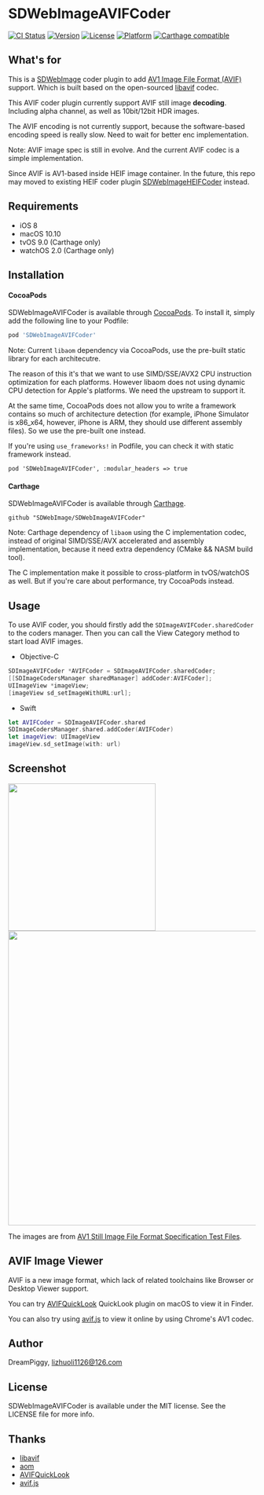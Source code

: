 # SDWebImageAVIFCoder

[![CI Status](https://img.shields.io/travis/SDWebImage/SDWebImageAVIFCoder.svg?style=flat)](https://travis-ci.org/SDWebImage/SDWebImageAVIFCoder)
[![Version](https://img.shields.io/cocoapods/v/SDWebImageAVIFCoder.svg?style=flat)](https://cocoapods.org/pods/SDWebImageAVIFCoder)
[![License](https://img.shields.io/cocoapods/l/SDWebImageAVIFCoder.svg?style=flat)](https://cocoapods.org/pods/SDWebImageAVIFCoder)
[![Platform](https://img.shields.io/cocoapods/p/SDWebImageAVIFCoder.svg?style=flat)](https://cocoapods.org/pods/SDWebImageAVIFCoder)
[![Carthage compatible](https://img.shields.io/badge/Carthage-compatible-4BC51D.svg?style=flat)](https://github.com/SDWebImage/SDWebImageAVIFCoder)

## What's for

This is a [SDWebImage](https://github.com/rs/SDWebImage) coder plugin to add [AV1 Image File Format (AVIF)](https://aomediacodec.github.io/av1-avif/) support. Which is built based on the open-sourced [libavif](https://github.com/joedrago/avif) codec.

This AVIF coder plugin currently support AVIF still image **decoding**. Including alpha channel, as well as 10bit/12bit HDR images.

The AVIF encoding is not currently support, because the software-based encoding speed is really slow. Need to wait for better enc implementation.

Note: AVIF image spec is still in evolve. And the current AVIF codec is a simple implementation.

Since AVIF is AV1-based inside HEIF image container. In the future, this repo may moved to existing HEIF coder plugin [SDWebImageHEIFCoder](https://github.com/SDWebImage/SDWebImageHEIFCoder) instead. 

## Requirements

+ iOS 8
+ macOS 10.10
+ tvOS 9.0 (Carthage only)
+ watchOS 2.0 (Carthage only)

## Installation

#### CocoaPods
SDWebImageAVIFCoder is available through [CocoaPods](https://cocoapods.org). To install
it, simply add the following line to your Podfile:

```ruby
pod 'SDWebImageAVIFCoder'
```

Note: Current `libaom` dependency via CocoaPods, use the pre-built static library for each architecutre.

The reason of this it's that we want to use SIMD/SSE/AVX2 CPU instruction optimization for each platforms. However libaom does not using dynamic CPU detection for Apple's platforms. We need the upstream to support it.

At the same time, CocoaPods does not allow you to write a framework contains so much of architecture detection (for example, iPhone Simulator is x86_x64, however, iPhone is ARM, they should use different assembly files). So we use the pre-built one instead. 

If you're using `use_frameworks!` in Podfile, you can check it with static framework instead.

```
pod 'SDWebImageAVIFCoder', :modular_headers => true
```

#### Carthage

SDWebImageAVIFCoder is available through [Carthage](https://github.com/Carthage/Carthage).

```
github "SDWebImage/SDWebImageAVIFCoder"
```

Note: Carthage dependency of `libaom` using the C implementation codec, instead of original SIMD/SSE/AVX accelerated and assembly implementation, because it need extra dependency (CMake && NASM build tool).

The C implementation make it possible to cross-platform in tvOS/watchOS as well. But if you're care about performance, try CocoaPods instead.

## Usage

To use AVIF coder, you should firstly add the `SDImageAVIFCoder.sharedCoder` to the coders manager. Then you can call the View Category method to start load AVIF images.

+ Objective-C

```objective-c
SDImageAVIFCoder *AVIFCoder = SDImageAVIFCoder.sharedCoder;
[[SDImageCodersManager sharedManager] addCoder:AVIFCoder];
UIImageView *imageView;
[imageView sd_setImageWithURL:url];
```

+ Swift

```swift
let AVIFCoder = SDImageAVIFCoder.shared
SDImageCodersManager.shared.addCoder(AVIFCoder)
let imageView: UIImageView
imageView.sd_setImage(with: url)
```

## Screenshot

<img src="https://raw.githubusercontent.com/SDWebImage/SDWebImageAVIFCoder/master/Example/Screenshot/AVIFDemo-iOS.png" width="300" />
<img src="https://raw.githubusercontent.com/SDWebImage/SDWebImageAVIFCoder/master/Example/Screenshot/AVIFDemo-macOS.png" width="600" />

The images are from [AV1 Still Image File Format Specification Test Files](https://github.com/AOMediaCodec/av1-avif/tree/master/testFiles).

## AVIF Image Viewer

AVIF is a new image format, which lack of related toolchains like Browser or Desktop Viewer support.

You can try [AVIFQuickLook](https://github.com/dreampiggy/AVIFQuickLook) QuickLook plugin on macOS to view it in Finder.

You can also try using [avif.js](https://kagami.github.io/avif.js/) to view it online by using Chrome's AV1 codec.

## Author

DreamPiggy, lizhuoli1126@126.com

## License

SDWebImageAVIFCoder is available under the MIT license. See the LICENSE file for more info.

## Thanks

+ [libavif](https://github.com/joedrago/avif)
+ [aom](https://aomedia.googlesource.com/aom/)
+ [AVIFQuickLook](https://github.com/dreampiggy/AVIFQuickLook)
+ [avif.js](https://github.com/Kagami/avif.js)


